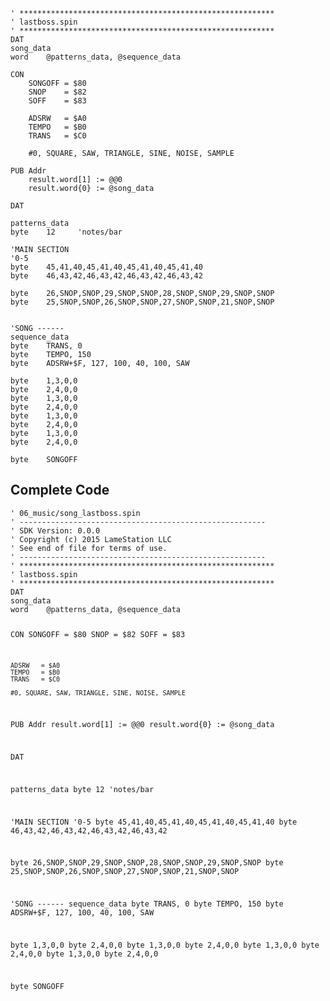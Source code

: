 <pre><code>&#39; *********************************************************
&#39; lastboss.spin
&#39; *********************************************************
DAT    
song_data
word    @patterns_data, @sequence_data

CON
    SONGOFF = $80
    SNOP    = $82
    SOFF    = $83
    
    ADSRW   = $A0
    TEMPO   = $B0
    TRANS   = $C0
    
    #0, SQUARE, SAW, TRIANGLE, SINE, NOISE, SAMPLE
    
PUB Addr
    result.word[1] := @@0
    result.word{0} := @song_data

DAT
    
patterns_data
byte    12     &#39;notes/bar

&#39;MAIN SECTION
&#39;0-5
byte    45,41,40,45,41,40,45,41,40,45,41,40
byte    46,43,42,46,43,42,46,43,42,46,43,42

byte    26,SNOP,SNOP,29,SNOP,SNOP,28,SNOP,SNOP,29,SNOP,SNOP
byte    25,SNOP,SNOP,26,SNOP,SNOP,27,SNOP,SNOP,21,SNOP,SNOP


&#39;SONG ------
sequence_data
byte    TRANS, 0
byte    TEMPO, 150
byte    ADSRW+$F, 127, 100, 40, 100, SAW

byte    1,3,0,0
byte    2,4,0,0
byte    1,3,0,0
byte    2,4,0,0
byte    1,3,0,0
byte    2,4,0,0
byte    1,3,0,0
byte    2,4,0,0

byte    SONGOFF
</code></pre>
<h2 id="complete-code">Complete Code</h2>
<pre><code>&#39; 06_music/song_lastboss.spin
&#39; -------------------------------------------------------
&#39; SDK Version: 0.0.0
&#39; Copyright (c) 2015 LameStation LLC
&#39; See end of file for terms of use.
&#39; -------------------------------------------------------
&#39; *********************************************************
&#39; lastboss.spin
&#39; *********************************************************
DAT    
song_data
word    @patterns_data, @sequence_data

CON
    SONGOFF = $80
    SNOP    = $82
    SOFF    = $83
    
    ADSRW   = $A0
    TEMPO   = $B0
    TRANS   = $C0
    
    #0, SQUARE, SAW, TRIANGLE, SINE, NOISE, SAMPLE
    
PUB Addr
    result.word[1] := @@0
    result.word{0} := @song_data

DAT
    
patterns_data
byte    12     &#39;notes/bar

&#39;MAIN SECTION
&#39;0-5
byte    45,41,40,45,41,40,45,41,40,45,41,40
byte    46,43,42,46,43,42,46,43,42,46,43,42

byte    26,SNOP,SNOP,29,SNOP,SNOP,28,SNOP,SNOP,29,SNOP,SNOP
byte    25,SNOP,SNOP,26,SNOP,SNOP,27,SNOP,SNOP,21,SNOP,SNOP


&#39;SONG ------
sequence_data
byte    TRANS, 0
byte    TEMPO, 150
byte    ADSRW+$F, 127, 100, 40, 100, SAW

byte    1,3,0,0
byte    2,4,0,0
byte    1,3,0,0
byte    2,4,0,0
byte    1,3,0,0
byte    2,4,0,0
byte    1,3,0,0
byte    2,4,0,0

byte    SONGOFF


</code></pre>
